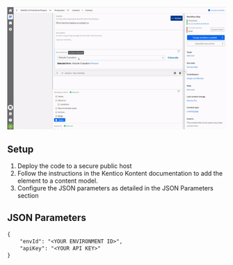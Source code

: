 ![alt text](https://github.com/JKannekens/kontent-custom-element-formsite/blob/master/FormsiteFormSelector.gif "Search and Replace")

## Setup
1. Deploy the code to a secure public host
2. Follow the instructions in the Kentico Kontent documentation to add the element to a content model.
3. Configure the JSON parameters as detailed in the JSON Parameters section
## JSON Parameters
```
{
    "envId": "<YOUR ENVIRONMENT ID>",
    "apiKey": "<YOUR API KEY>"
}
```

